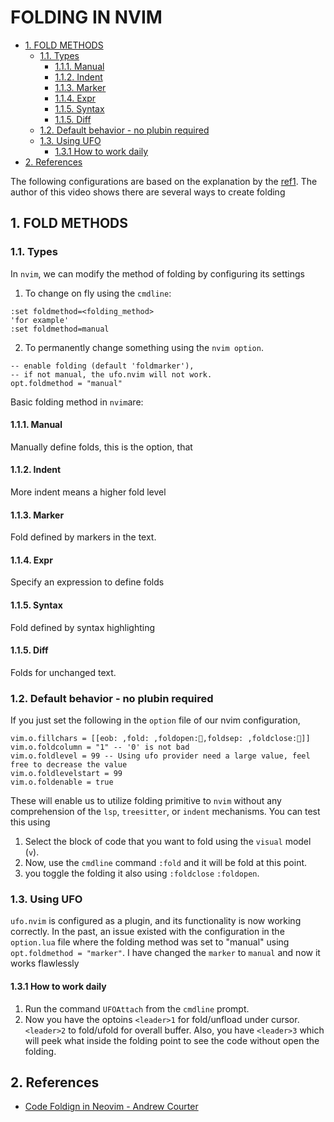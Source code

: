 # FOLDING IN NVIM

<!-- vim-markdown-toc GitLab -->

* [1. FOLD METHODS](#1-fold-methods)
    * [1.1. Types](#11-types)
        * [1.1.1. Manual](#111-manual)
        * [1.1.2. Indent](#112-indent)
        * [1.1.3. Marker](#113-marker)
        * [1.1.4. Expr](#114-expr)
        * [1.1.5. Syntax](#115-syntax)
        * [1.1.5. Diff](#115-diff)
    * [1.2. Default behavior - no plubin required](#12-default-behavior-no-plubin-required)
    * [1.3. Using UFO](#13-using-ufo)
        * [1.3.1 How to work daily](#131-how-to-work-daily)
* [2. References](#2-references)

<!-- vim-markdown-toc -->

The following configurations are based on the explanation by the
[ref1](https://www.youtube.com/watch?v=f_f08KnAJOQ). The author of this video
shows there are several ways to create folding

## 1. FOLD METHODS

### 1.1. Types

In `nvim`, we can modify the method of folding by configuring its settings

1. To change on fly using the `cmdline`:

```nvim
:set foldmethod=<folding_method>
'for example'
:set foldmethod=manual
```

2. To permanently change something using the `nvim option`.

```nvim
-- enable folding (default 'foldmarker'),
-- if not manual, the ufo.nvim will not work.
opt.foldmethod = "manual"
```

Basic folding method in `nvim`are:

#### 1.1.1. Manual

Manually define folds, this is the option, that

#### 1.1.2. Indent

More indent means a higher fold level

#### 1.1.3. Marker

Fold defined by markers in the text.

#### 1.1.4. Expr

Specify an expression to define folds

#### 1.1.5. Syntax

Fold defined by syntax highlighting

#### 1.1.5. Diff

Folds for unchanged text.

### 1.2. Default behavior - no plubin required

If you just set the following in the `option` file of our nvim configuration,

```nvim
vim.o.fillchars = [[eob: ,fold: ,foldopen:,foldsep: ,foldclose:]]
vim.o.foldcolumn = "1" -- '0' is not bad
vim.o.foldlevel = 99 -- Using ufo provider need a large value, feel free to decrease the value
vim.o.foldlevelstart = 99
vim.o.foldenable = true
```

These will enable us to utilize folding primitive to `nvim` without any
comprehension of the `lsp`, `treesitter`, or `indent` mechanisms. You can test
this using

1. Select the block of code that you want to fold using the `visual` model
   (`v`).
2. Now, use the `cmdline` command `:fold` and it will be fold at this point.
3. you toggle the folding it also using `:foldclose` `:foldopen`.

### 1.3. Using UFO

`ufo.nvim` is configured as a plugin, and its functionality is now working
correctly. In the past, an issue existed with the configuration in the
`option.lua` file where the folding method was set to "manual" using
`opt.foldmethod = "marker"`. I have changed the `marker` to `manual` and now it
works flawlessly

#### 1.3.1 How to work daily

1. Run the command `UFOAttach` from the `cmdline` prompt.
2. Now you have the optoins `<leader>1` for fold/unfload under cursor.
   `<leader>2` to fold/ufold for overall buffer. Also, you have `<leader>3`
   which will peek what inside the folding point to see the code without open the
   folding.

## 2. References

- [Code Foldign in Neovim - Andrew Courter](https://www.youtube.com/watch?v=f_f08KnAJOQ)




